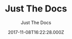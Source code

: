 ---
title: Just The Docs
github: https://github.com/just-the-docs/just-the-docs
demo: https://just-the-docs.github.io/just-the-docs/
author: Just The Docs
ssg:
  - Jekyll
cms:
  - Markdown
date: 2017-11-08T16:22:28.000Z
description: >-
  A modern, high customizable, responsive Jekyll theme for documention with
  built-in search.
draft: false
publish_date: '2017-11-08T16:22:28Z'
update_date: '2022-08-26T07:36:44Z'
github_star: 4738
github_fork: 2898
---